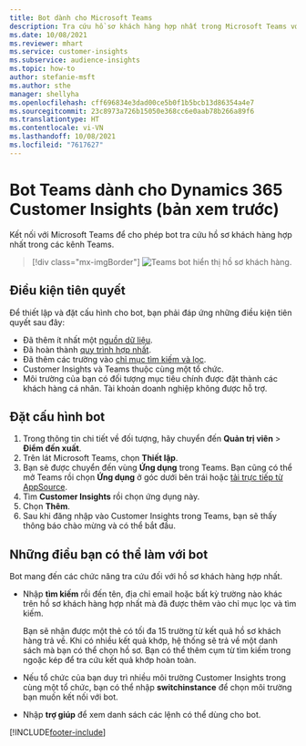 ```yaml
---
title: Bot dành cho Microsoft Teams
description: Tra cứu hồ sơ khách hàng hợp nhất trong Microsoft Teams với sự giúp đỡ của một bot.
ms.date: 10/08/2021
ms.reviewer: mhart
ms.service: customer-insights
ms.subservice: audience-insights
ms.topic: how-to
author: stefanie-msft
ms.author: sthe
manager: shellyha
ms.openlocfilehash: cff696834e3dad00ce5b0f1b5bcb13d86354a4e7
ms.sourcegitcommit: 23c8973a726b15050e368cc6e0aab78b266a89f6
ms.translationtype: HT
ms.contentlocale: vi-VN
ms.lasthandoff: 10/08/2021
ms.locfileid: "7617627"
---
```

# <a name="teams-bot-for-dynamics-365-customer-insights-preview"></a>Bot Teams dành cho Dynamics 365 Customer Insights (bản xem trước)

Kết nối với Microsoft Teams để cho phép bot tra cứu hồ sơ khách hàng hợp nhất trong các kênh Teams.

> [!div class="mx-imgBorder"]
> ![Teams bot hiển thị hồ sơ khách hàng.](media/teams-bot.png "Teams bot hiển thị hồ sơ khách hàng")

## <a name="prerequisites"></a>Điều kiện tiên quyết

Để thiết lập và đặt cấu hình cho bot, bạn phải đáp ứng những điều kiện tiên quyết sau đây:

- Đã thêm ít nhất một [nguồn dữ liệu](data-sources.md).
- Đã hoàn thành [quy trình hợp nhất](data-unification.md).
- Đã thêm các trường vào [chỉ mục tìm kiếm và lọc](search-filter-index.md).
- Customer Insights và Teams thuộc cùng một tổ chức.
- Môi trường của bạn có đối tượng mục tiêu chính được đặt thành các khách hàng cá nhân. Tài khoản doanh nghiệp không được hỗ trợ.

## <a name="configure-the-bot"></a>Đặt cấu hình bot

1. Trong thông tin chi tiết về đối tượng, hãy chuyển đến **Quản trị viên** > **Điểm đến xuất**.
1. Trên lát Microsoft Teams, chọn **Thiết lập**.
1. Bạn sẽ được chuyển đến vùng **Ứng dụng** trong Teams. Bạn cũng có thể mở Teams rồi chọn **Ứng dụng** ở góc dưới bên trái hoặc [tải trực tiếp từ AppSource](https://go.microsoft.com/fwlink/?linkid=2124104).
1. Tìm **Customer Insights** rồi chọn ứng dụng này.
1. Chọn **Thêm**.
1. Sau khi đăng nhập vào Customer Insights trong Teams, bạn sẽ thấy thông báo chào mừng và có thể bắt đầu.

## <a name="things-you-can-do-with-the-bot"></a>Những điều bạn có thể làm với bot

Bot mang đến các chức năng tra cứu đối với hồ sơ khách hàng hợp nhất.

- Nhập **tìm kiếm** rồi đến tên, địa chỉ email hoặc bất kỳ trường nào khác trên hồ sơ khách hàng hợp nhất mà đã được thêm vào chỉ mục lọc và tìm kiếm.

  Bạn sẽ nhận được một thẻ có tối đa 15 trường từ kết quả hồ sơ khách hàng trả về. Khi có nhiều kết quả khớp, hệ thống sẽ trả về một danh sách mà bạn có thể chọn hồ sơ. Bạn có thể thêm cụm từ tìm kiếm trong ngoặc kép để tra cứu kết quả khớp hoàn toàn.

- Nếu tổ chức của bạn duy trì nhiều môi trường Customer Insights trong cùng một tổ chức, bạn có thể nhập **switchinstance** để chọn môi trường bạn muốn kết nối với bot.

- Nhập **trợ giúp** để xem danh sách các lệnh có thể dùng cho bot.  


[!INCLUDE[footer-include](../includes/footer-banner.md)]